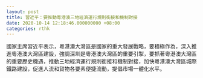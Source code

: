 ```yaml
---
layout: post
title: 習近平：要推動粵港澳三地經濟運行規則銜接和機制對接
date: 2020-10-14 12:18:46.000000000 +08:00
categories: rthk
---
```


國家主席習近平表示，粵港澳大灣區是國家的重大發展戰略，要積極作為，深入推進粵港澳大灣區建設，強調深圳是粵港澳大灣區的重要引掣，要抓著粵港澳大灣區的重要歷史機遇，推動三地經濟運行規則銜接和機制對接，加快粵港澳大灣區城際鐵路建設，促進人流和貨物各要素便捷流動，提倡市場一體化水平。
